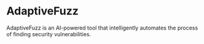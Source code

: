 # AdaptiveFuzz

AdaptiveFuzz is an AI-powered tool that intelligently automates the process of finding security vulnerabilities.